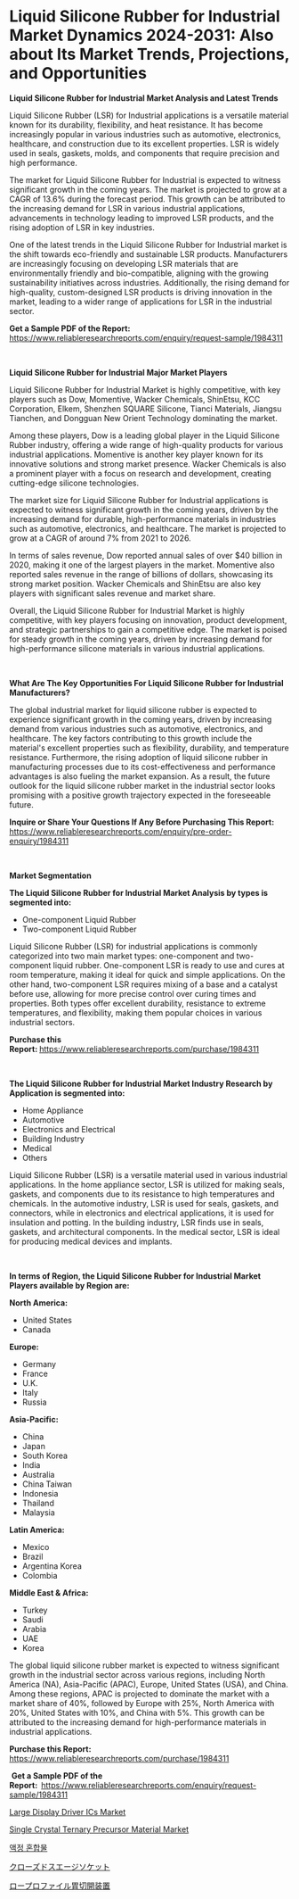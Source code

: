 <p><h1>Liquid Silicone Rubber for Industrial Market Dynamics 2024-2031: Also about Its Market Trends, Projections, and Opportunities</h1></p><p><strong>Liquid Silicone Rubber for Industrial Market Analysis and Latest Trends</strong></p>
<p><p>Liquid Silicone Rubber (LSR) for Industrial applications is a versatile material known for its durability, flexibility, and heat resistance. It has become increasingly popular in various industries such as automotive, electronics, healthcare, and construction due to its excellent properties. LSR is widely used in seals, gaskets, molds, and components that require precision and high performance.</p><p>The market for Liquid Silicone Rubber for Industrial is expected to witness significant growth in the coming years. The market is projected to grow at a CAGR of 13.6% during the forecast period. This growth can be attributed to the increasing demand for LSR in various industrial applications, advancements in technology leading to improved LSR products, and the rising adoption of LSR in key industries.</p><p>One of the latest trends in the Liquid Silicone Rubber for Industrial market is the shift towards eco-friendly and sustainable LSR products. Manufacturers are increasingly focusing on developing LSR materials that are environmentally friendly and bio-compatible, aligning with the growing sustainability initiatives across industries. Additionally, the rising demand for high-quality, custom-designed LSR products is driving innovation in the market, leading to a wider range of applications for LSR in the industrial sector.</p></p>
<p><strong>Get a Sample PDF of the Report:&nbsp;</strong> <a href="https://www.reliableresearchreports.com/enquiry/request-sample/1984311">https://www.reliableresearchreports.com/enquiry/request-sample/1984311</a></p>
<p>&nbsp;</p>
<p><strong>Liquid Silicone Rubber for Industrial Major Market Players</strong></p>
<p><p>Liquid Silicone Rubber for Industrial Market is highly competitive, with key players such as Dow, Momentive, Wacker Chemicals, ShinEtsu, KCC Corporation, Elkem, Shenzhen SQUARE Silicone, Tianci Materials, Jiangsu Tianchen, and Dongguan New Orient Technology dominating the market. </p><p>Among these players, Dow is a leading global player in the Liquid Silicone Rubber industry, offering a wide range of high-quality products for various industrial applications. Momentive is another key player known for its innovative solutions and strong market presence. Wacker Chemicals is also a prominent player with a focus on research and development, creating cutting-edge silicone technologies.</p><p>The market size for Liquid Silicone Rubber for Industrial applications is expected to witness significant growth in the coming years, driven by the increasing demand for durable, high-performance materials in industries such as automotive, electronics, and healthcare. The market is projected to grow at a CAGR of around 7% from 2021 to 2026.</p><p>In terms of sales revenue, Dow reported annual sales of over $40 billion in 2020, making it one of the largest players in the market. Momentive also reported sales revenue in the range of billions of dollars, showcasing its strong market position. Wacker Chemicals and ShinEtsu are also key players with significant sales revenue and market share.</p><p>Overall, the Liquid Silicone Rubber for Industrial Market is highly competitive, with key players focusing on innovation, product development, and strategic partnerships to gain a competitive edge. The market is poised for steady growth in the coming years, driven by increasing demand for high-performance silicone materials in various industrial applications.</p></p>
<p>&nbsp;</p>
<p><strong>What Are The Key Opportunities For Liquid Silicone Rubber for Industrial Manufacturers?</strong></p>
<p><p>The global industrial market for liquid silicone rubber is expected to experience significant growth in the coming years, driven by increasing demand from various industries such as automotive, electronics, and healthcare. The key factors contributing to this growth include the material's excellent properties such as flexibility, durability, and temperature resistance. Furthermore, the rising adoption of liquid silicone rubber in manufacturing processes due to its cost-effectiveness and performance advantages is also fueling the market expansion. As a result, the future outlook for the liquid silicone rubber market in the industrial sector looks promising with a positive growth trajectory expected in the foreseeable future.</p></p>
<p><strong>Inquire or Share Your Questions If Any Before Purchasing This Report:</strong> <a href="https://www.reliableresearchreports.com/enquiry/pre-order-enquiry/1984311">https://www.reliableresearchreports.com/enquiry/pre-order-enquiry/1984311</a></p>
<p>&nbsp;</p>
<p><strong>Market Segmentation</strong></p>
<p><strong>The Liquid Silicone Rubber for Industrial Market Analysis by types is segmented into:</strong></p>
<p><ul><li>One-component Liquid Rubber</li><li>Two-component Liquid Rubber</li></ul></p>
<p><p>Liquid Silicone Rubber (LSR) for industrial applications is commonly categorized into two main market types: one-component and two-component liquid rubber. One-component LSR is ready to use and cures at room temperature, making it ideal for quick and simple applications. On the other hand, two-component LSR requires mixing of a base and a catalyst before use, allowing for more precise control over curing times and properties. Both types offer excellent durability, resistance to extreme temperatures, and flexibility, making them popular choices in various industrial sectors.</p></p>
<p><strong>Purchase this Report:&nbsp;</strong><a href="https://www.reliableresearchreports.com/purchase/1984311">https://www.reliableresearchreports.com/purchase/1984311</a></p>
<p>&nbsp;</p>
<p><strong>The Liquid Silicone Rubber for Industrial Market Industry Research by Application is segmented into:</strong></p>
<p><ul><li>Home Appliance</li><li>Automotive</li><li>Electronics and Electrical</li><li>Building Industry</li><li>Medical</li><li>Others</li></ul></p>
<p><p>Liquid Silicone Rubber (LSR) is a versatile material used in various industrial applications. In the home appliance sector, LSR is utilized for making seals, gaskets, and components due to its resistance to high temperatures and chemicals. In the automotive industry, LSR is used for seals, gaskets, and connectors, while in electronics and electrical applications, it is used for insulation and potting. In the building industry, LSR finds use in seals, gaskets, and architectural components. In the medical sector, LSR is ideal for producing medical devices and implants.</p></p>
<p>&nbsp;</p>
<p><strong>In terms of Region, the Liquid Silicone Rubber for Industrial Market Players available by Region are:</strong></p>
<p>
    <p> <strong> North America: </strong>
        <ul>
            <li>United States</li>
            <li>Canada</li>
        </ul>
        </p> 
    <p> <strong> Europe: </strong>
        <ul>
            <li>Germany</li>
            <li>France</li>
            <li>U.K.</li>
            <li>Italy</li>
            <li>Russia</li>
        </ul>
        </p> 
    <p> <strong> Asia-Pacific: </strong>
        <ul>
            <li>China</li>
            <li>Japan</li>
            <li>South Korea</li>
            <li>India</li>
            <li>Australia</li>
            <li>China Taiwan</li>
            <li>Indonesia</li>
            <li>Thailand</li>
            <li>Malaysia</li>
        </ul>
        </p> 
    <p> <strong> Latin America: </strong>
        <ul>
            <li>Mexico</li>
            <li>Brazil</li>
            <li>Argentina Korea</li>
            <li>Colombia</li>
        </ul>
        </p> 
    <p> <strong> Middle East & Africa: </strong>
        <ul>
            <li>Turkey</li>
            <li>Saudi</li>
            <li>Arabia</li>
            <li>UAE</li>
            <li>Korea</li>
        </ul>
    </p>
    </p>
<p><p>The global liquid silicone rubber market is expected to witness significant growth in the industrial sector across various regions, including North America (NA), Asia-Pacific (APAC), Europe, United States (USA), and China. Among these regions, APAC is projected to dominate the market with a market share of 40%, followed by Europe with 25%, North America with 20%, United States with 10%, and China with 5%. This growth can be attributed to the increasing demand for high-performance materials in industrial applications.</p></p>
<p><strong>Purchase this Report: </strong><a href="https://www.reliableresearchreports.com/purchase/1984311">https://www.reliableresearchreports.com/purchase/1984311</a></p>
<p>&nbsp;<strong>Get a Sample PDF of the Report:&nbsp;&nbsp;</strong><a href="https://www.reliableresearchreports.com/enquiry/request-sample/1984311">https://www.reliableresearchreports.com/enquiry/request-sample/1984311</a></p>
<p><strong></strong></p>
<p><p><a href="https://issuu.com/reportprime-2/docs/large-display-driver-ics-market-size-2030.pptx">Large Display Driver ICs Market</a></p><p><a href="https://github.com/jaidynmorantestelletmjzya/Market-Research-Report-List-1/blob/main/single-crystal-ternary-precursor-material-market.md">Single Crystal Ternary Precursor Material Market</a></p><p><a href="https://medium.com/@achimcoteanu1/%EC%95%A1%EC%A0%95-%ED%88%AC%EA%B3%BC%EC%B2%B4-%ED%98%BC%ED%95%A9%EB%AC%BC-%EC%8B%9C%EC%9E%A5%EC%9D%80-%EC%8B%9C%EC%9E%A5-%EC%A0%90%EC%9C%A0%EC%9C%A8-%ED%81%AC%EA%B8%B0-%EB%B0%8F-2031%EB%85%84%EA%B9%8C%EC%A7%80-%EC%98%88%EC%83%81%EB%90%9C-%EC%98%88%EC%B8%A1%EC%97%90-%EC%B4%88%EC%A0%90%EC%9D%84-%EB%A7%9E%EC%B6%A5%EB%8B%88%EB%8B%A4-4d4d495494d8">액정 혼합물</a></p><p><a href="https://medium.com/@chloekessler01/%E9%96%89%E3%81%98%E3%82%89%E3%82%8C%E3%81%9F%E3%82%B9%E3%82%A6%E3%82%A7%E3%83%BC%E3%82%B8%E3%83%90%E3%82%B1%E3%83%83%E3%83%88%E5%B8%82%E5%A0%B4-%E5%B8%82%E5%A0%B4%E3%82%B7%E3%82%A7%E3%82%A2-%E5%B8%82%E5%A0%B4%E5%8B%95%E5%90%91-%E5%B0%86%E6%9D%A5%E3%81%AE%E6%88%90%E9%95%B7%E3%82%92%E6%8E%A2%E3%82%8B-1762e91a8fbc">クローズドスエージソケット</a></p><p><a href="https://github.com/nxboeu02965442/Market-Research-Report-List-1/blob/main/72350982400.md">ロープロファイル胃切開装置</a></p></p>